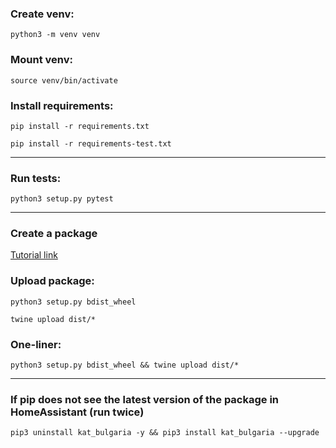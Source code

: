 ### Create venv:

`python3 -m venv venv`

### Mount venv:

`source venv/bin/activate`

### Install requirements:

`pip install -r requirements.txt`

`pip install -r requirements-test.txt`

---

### Run tests:

`python3 setup.py pytest`

---

### Create a package

[Tutorial link](https://medium.com/analytics-vidhya/how-to-create-a-python-library-7d5aea80cc3f)

### Upload package:

`python3 setup.py bdist_wheel`

`twine upload dist/*`

### One-liner:

`python3 setup.py bdist_wheel && twine upload dist/*`

---

### If pip does not see the latest version of the package in HomeAssistant (run twice)

`pip3 uninstall kat_bulgaria -y && pip3 install kat_bulgaria --upgrade`
